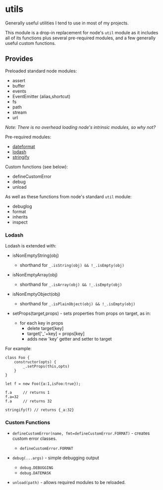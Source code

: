 # utils

Generally useful utilities I tend to use in most of my projects.

This module is a drop-in replacement for node's `util` module as it includes all of its functions plus several pre-required modules, and a few generally useful custom functions.

## Provides

Preloaded standard node modules:

- assert
- buffer
- events
- EventEmitter (alias,shortcut)
- fs
- path
- stream
- url

*Note: There is no overhead loading node's intrinsic modules, so why not?*

Pre-required modules:

- [dateformat](https://www.npmjs.com/package/dateformat)
- [lodash](https://www.npmjs.com/package/lodash)
- [stringify](https://www.npmjs.com/package/json-stringify-safe)

Custom functions (see below):

- defineCustomError
- debug
- unload

As well as these functions from node's standard `util` module:

- debuglog
- format
- inherits
- inspect

### Lodash

Lodash is extended with: 

- isNonEmptyString(obj)
    - shorthand for `_.isString(obj) && !_.isEmpty(obj)`

- isNonEmptyArray(obj)  
    - shorthand for `_.isArray(obj) && !_.isEmpty(obj)`

- isNonEmptyObject(obj)
    - shorthand for `_.isPlainObject(obj) && !_.isEmpty(obj)`

- setProps(target,props) - sets properties from props on target, as in:
    - for each key in props
        + delete target[key]
        + target['_'+key] = props[key]
        + adds new 'key' getter and setter to target

For example:

```
class Foo {
    constructor(opts) {
        _.setProps(this,opts)
    }
}

let f = new Foo({a:1,isFoo:true});

f.a     // returns 1
f.a=32
f.a     // returns 32

stringify(f) // returns {_a:32}
```

### Custom Functions

- `defineCustomError(name, fmt=defineCustomError.FORMAT)` - creates custom error classes.
    - `defineCustomError.FORMAT`

- `debug(...args)` - simple debugging output
    - `debug.DEBUGGING`
    - `debug.DATEMASK`

- `unload(path)` - allows required modules to be reloaded.

